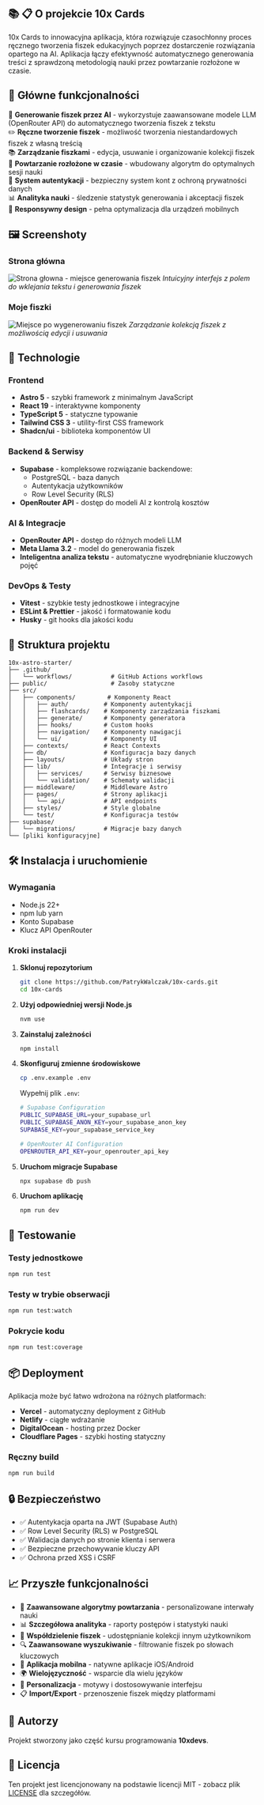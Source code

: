 ## 📚 📋 O projekcie 10x Cards

10x Cards to innowacyjna aplikacja, która rozwiązuje czasochłonny proces ręcznego tworzenia fiszek edukacyjnych poprzez dostarczenie rozwiązania opartego na AI. Aplikacja łączy efektywność automatycznego generowania treści z sprawdzoną metodologią nauki przez powtarzanie rozłożone w czasie.

## 🎯 Główne funkcjonalności

🤖 **Generowanie fiszek przez AI** - wykorzystuje zaawansowane modele LLM (OpenRouter API) do automatycznego tworzenia fiszek z tekstu  
✏️ **Ręczne tworzenie fiszek** - możliwość tworzenia niestandardowych fiszek z własną treścią  
📚 **Zarządzanie fiszkami** - edycja, usuwanie i organizowanie kolekcji fiszek  
🔁 **Powtarzanie rozłożone w czasie** - wbudowany algorytm do optymalnych sesji nauki  
👤 **System autentykacji** - bezpieczny system kont z ochroną prywatności danych  
📊 **Analityka nauki** - śledzenie statystyk generowania i akceptacji fiszek  
📱 **Responsywny design** - pełna optymalizacja dla urządzeń mobilnych

## 🖼️ Screenshoty

### Strona główna

![Strona głowna - miejsce generowania fiszek](screenshots/main_page.PNG)
_Intuicyjny interfejs z polem do wklejania tekstu i generowania fiszek_

### Moje fiszki

![Miejsce po wygenerowaniu fiszek](screenshots/flashcards.PNG)
_Zarządzanie kolekcją fiszek z możliwością edycji i usuwania_

## 🚀 Technologie

### Frontend

- **Astro 5** - szybki framework z minimalnym JavaScript
- **React 19** - interaktywne komponenty
- **TypeScript 5** - statyczne typowanie
- **Tailwind CSS 3** - utility-first CSS framework
- **Shadcn/ui** - biblioteka komponentów UI

### Backend & Serwisy

- **Supabase** - kompleksowe rozwiązanie backendowe:
  - PostgreSQL - baza danych
  - Autentykacja użytkowników
  - Row Level Security (RLS)
- **OpenRouter API** - dostęp do modeli AI z kontrolą kosztów

### AI & Integracje

- **OpenRouter API** - dostęp do różnych modeli LLM
- **Meta Llama 3.2** - model do generowania fiszek
- **Inteligentna analiza tekstu** - automatyczne wyodrębnianie kluczowych pojęć

### DevOps & Testy

- **Vitest** - szybkie testy jednostkowe i integracyjne
- **ESLint & Prettier** - jakość i formatowanie kodu
- **Husky** - git hooks dla jakości kodu

## 📁 Struktura projektu

```
10x-astro-starter/
├── .github/
│   └── workflows/           # GitHub Actions workflows
├── public/                  # Zasoby statyczne
├── src/
│   ├── components/         # Komponenty React
│   │   ├── auth/          # Komponenty autentykacji
│   │   ├── flashcards/    # Komponenty zarządzania fiszkami
│   │   ├── generate/      # Komponenty generatora
│   │   ├── hooks/         # Custom hooks
│   │   ├── navigation/    # Komponenty nawigacji
│   │   └── ui/            # Komponenty UI
│   ├── contexts/          # React Contexts
│   ├── db/                # Konfiguracja bazy danych
│   ├── layouts/           # Układy stron
│   ├── lib/               # Integracje i serwisy
│   │   ├── services/      # Serwisy biznesowe
│   │   └── validation/    # Schematy walidacji
│   ├── middleware/        # Middleware Astro
│   ├── pages/             # Strony aplikacji
│   │   └── api/           # API endpoints
│   ├── styles/            # Style globalne
│   └── test/              # Konfiguracja testów
├── supabase/
│   └── migrations/        # Migracje bazy danych
└── [pliki konfiguracyjne]
```

## 🛠️ Instalacja i uruchomienie

### Wymagania

- Node.js 22+
- npm lub yarn
- Konto Supabase
- Klucz API OpenRouter

### Kroki instalacji

1. **Sklonuj repozytorium**

   ```bash
   git clone https://github.com/PatrykWalczak/10x-cards.git
   cd 10x-cards
   ```

2. **Użyj odpowiedniej wersji Node.js**

   ```bash
   nvm use
   ```

3. **Zainstaluj zależności**

   ```bash
   npm install
   ```

4. **Skonfiguruj zmienne środowiskowe**

   ```bash
   cp .env.example .env
   ```

   Wypełnij plik `.env`:

   ```bash
   # Supabase Configuration
   PUBLIC_SUPABASE_URL=your_supabase_url
   PUBLIC_SUPABASE_ANON_KEY=your_supabase_anon_key
   SUPABASE_KEY=your_supabase_service_key

   # OpenRouter AI Configuration
   OPENROUTER_API_KEY=your_openrouter_api_key
   ```

5. **Uruchom migracje Supabase**

   ```bash
   npx supabase db push
   ```

6. **Uruchom aplikację**
   ```bash
   npm run dev
   ```

## 🧪 Testowanie

### Testy jednostkowe

```bash
npm run test
```

### Testy w trybie obserwacji

```bash
npm run test:watch
```

### Pokrycie kodu

```bash
npm run test:coverage
```

## 📦 Deployment

Aplikacja może być łatwo wdrożona na różnych platformach:

- **Vercel** - automatyczny deployment z GitHub
- **Netlify** - ciągłe wdrażanie
- **DigitalOcean** - hosting przez Docker
- **Cloudflare Pages** - szybki hosting statyczny

### Ręczny build

```bash
npm run build
```

## 🔒 Bezpieczeństwo

- ✅ Autentykacja oparta na JWT (Supabase Auth)
- ✅ Row Level Security (RLS) w PostgreSQL
- ✅ Walidacja danych po stronie klienta i serwera
- ✅ Bezpieczne przechowywanie kluczy API
- ✅ Ochrona przed XSS i CSRF

## 📈 Przyszłe funkcjonalności

- 🎯 **Zaawansowane algorytmy powtarzania** - personalizowane interwały nauki
- 📊 **Szczegółowa analityka** - raporty postępów i statystyki nauki
- 👥 **Współdzielenie fiszek** - udostępnianie kolekcji innym użytkownikom
- 🔍 **Zaawansowane wyszukiwanie** - filtrowanie fiszek po słowach kluczowych
- 📱 **Aplikacja mobilna** - natywne aplikacje iOS/Android
- 🌍 **Wielojęzyczność** - wsparcie dla wielu języków
- 🎨 **Personalizacja** - motywy i dostosowywanie interfejsu
- 📋 **Import/Export** - przenoszenie fiszek między platformami

## 🤝 Autorzy

Projekt stworzony jako część kursu programowania **10xdevs**.

## 📄 Licencja

Ten projekt jest licencjonowany na podstawie licencji MIT - zobacz plik [LICENSE](LICENSE) dla szczegółów.
